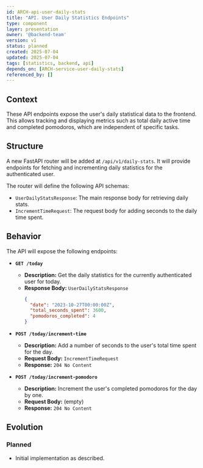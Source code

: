 ```yaml
---
id: ARCH-api-user-daily-stats
title: "API. User Daily Statistics Endpoints"
type: component
layer: presentation
owner: '@backend-team'
version: v1
status: planned
created: 2025-07-04
updated: 2025-07-04
tags: [statistics, backend, api]
depends_on: [ARCH-service-user-daily-stats]
referenced_by: []
---
```

## Context
These API endpoints expose the user's daily statistical data to the frontend. This allows tracking and displaying metrics such as total daily active time and completed pomodoros, which are independent of specific tasks.

## Structure
A new FastAPI router will be added at `/api/v1/daily-stats`. It will provide endpoints for fetching and incrementing daily statistics for the authenticated user.

The router will define the following API schemas:
*   `UserDailyStatsResponse`: The main response body for retrieving daily stats.
*   `IncrementTimeRequest`: The request body for adding seconds to the daily time spent.

## Behavior
The API will expose the following endpoints:

*   **`GET /today`**
    *   **Description:** Get the daily statistics for the currently authenticated user for today.
    *   **Response Body:** `UserDailyStatsResponse`
        ```json
        {
          "date": "2023-10-27T00:00:00Z",
          "total_seconds_spent": 3600,
          "pomodoros_completed": 4
        }
        ```

*   **`POST /today/increment-time`**
    *   **Description:** Add a number of seconds to the user's total time spent for the day.
    *   **Request Body:** `IncrementTimeRequest`
    *   **Response:** `204 No Content`

*   **`POST /today/increment-pomodoro`**
    *   **Description:** Increment the user's completed pomodoros for the day by one.
    *   **Request Body:** (empty)
    *   **Response:** `204 No Content`

## Evolution
### Planned
- Initial implementation as described.
